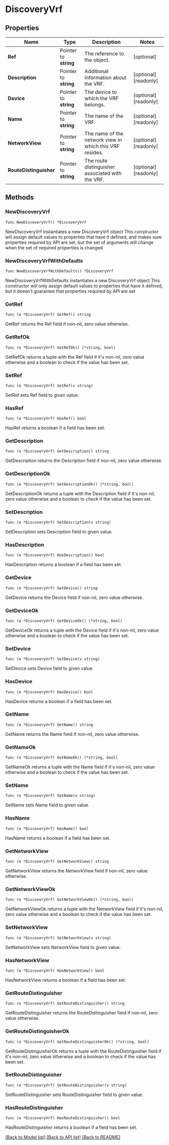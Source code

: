 # DiscoveryVrf

## Properties

Name | Type | Description | Notes
------------ | ------------- | ------------- | -------------
**Ref** | Pointer to **string** | The reference to the object. | [optional] 
**Description** | Pointer to **string** | Additional information about the VRF. | [optional] [readonly] 
**Device** | Pointer to **string** | The device to which the VRF belongs. | [optional] [readonly] 
**Name** | Pointer to **string** | The name of the VRF. | [optional] [readonly] 
**NetworkView** | Pointer to **string** | The name of the network view in which this VRF resides. | [optional] [readonly] 
**RouteDistinguisher** | Pointer to **string** | The route distinguisher associated with the VRF. | [optional] [readonly] 

## Methods

### NewDiscoveryVrf

`func NewDiscoveryVrf() *DiscoveryVrf`

NewDiscoveryVrf instantiates a new DiscoveryVrf object
This constructor will assign default values to properties that have it defined,
and makes sure properties required by API are set, but the set of arguments
will change when the set of required properties is changed

### NewDiscoveryVrfWithDefaults

`func NewDiscoveryVrfWithDefaults() *DiscoveryVrf`

NewDiscoveryVrfWithDefaults instantiates a new DiscoveryVrf object
This constructor will only assign default values to properties that have it defined,
but it doesn't guarantee that properties required by API are set

### GetRef

`func (o *DiscoveryVrf) GetRef() string`

GetRef returns the Ref field if non-nil, zero value otherwise.

### GetRefOk

`func (o *DiscoveryVrf) GetRefOk() (*string, bool)`

GetRefOk returns a tuple with the Ref field if it's non-nil, zero value otherwise
and a boolean to check if the value has been set.

### SetRef

`func (o *DiscoveryVrf) SetRef(v string)`

SetRef sets Ref field to given value.

### HasRef

`func (o *DiscoveryVrf) HasRef() bool`

HasRef returns a boolean if a field has been set.

### GetDescription

`func (o *DiscoveryVrf) GetDescription() string`

GetDescription returns the Description field if non-nil, zero value otherwise.

### GetDescriptionOk

`func (o *DiscoveryVrf) GetDescriptionOk() (*string, bool)`

GetDescriptionOk returns a tuple with the Description field if it's non-nil, zero value otherwise
and a boolean to check if the value has been set.

### SetDescription

`func (o *DiscoveryVrf) SetDescription(v string)`

SetDescription sets Description field to given value.

### HasDescription

`func (o *DiscoveryVrf) HasDescription() bool`

HasDescription returns a boolean if a field has been set.

### GetDevice

`func (o *DiscoveryVrf) GetDevice() string`

GetDevice returns the Device field if non-nil, zero value otherwise.

### GetDeviceOk

`func (o *DiscoveryVrf) GetDeviceOk() (*string, bool)`

GetDeviceOk returns a tuple with the Device field if it's non-nil, zero value otherwise
and a boolean to check if the value has been set.

### SetDevice

`func (o *DiscoveryVrf) SetDevice(v string)`

SetDevice sets Device field to given value.

### HasDevice

`func (o *DiscoveryVrf) HasDevice() bool`

HasDevice returns a boolean if a field has been set.

### GetName

`func (o *DiscoveryVrf) GetName() string`

GetName returns the Name field if non-nil, zero value otherwise.

### GetNameOk

`func (o *DiscoveryVrf) GetNameOk() (*string, bool)`

GetNameOk returns a tuple with the Name field if it's non-nil, zero value otherwise
and a boolean to check if the value has been set.

### SetName

`func (o *DiscoveryVrf) SetName(v string)`

SetName sets Name field to given value.

### HasName

`func (o *DiscoveryVrf) HasName() bool`

HasName returns a boolean if a field has been set.

### GetNetworkView

`func (o *DiscoveryVrf) GetNetworkView() string`

GetNetworkView returns the NetworkView field if non-nil, zero value otherwise.

### GetNetworkViewOk

`func (o *DiscoveryVrf) GetNetworkViewOk() (*string, bool)`

GetNetworkViewOk returns a tuple with the NetworkView field if it's non-nil, zero value otherwise
and a boolean to check if the value has been set.

### SetNetworkView

`func (o *DiscoveryVrf) SetNetworkView(v string)`

SetNetworkView sets NetworkView field to given value.

### HasNetworkView

`func (o *DiscoveryVrf) HasNetworkView() bool`

HasNetworkView returns a boolean if a field has been set.

### GetRouteDistinguisher

`func (o *DiscoveryVrf) GetRouteDistinguisher() string`

GetRouteDistinguisher returns the RouteDistinguisher field if non-nil, zero value otherwise.

### GetRouteDistinguisherOk

`func (o *DiscoveryVrf) GetRouteDistinguisherOk() (*string, bool)`

GetRouteDistinguisherOk returns a tuple with the RouteDistinguisher field if it's non-nil, zero value otherwise
and a boolean to check if the value has been set.

### SetRouteDistinguisher

`func (o *DiscoveryVrf) SetRouteDistinguisher(v string)`

SetRouteDistinguisher sets RouteDistinguisher field to given value.

### HasRouteDistinguisher

`func (o *DiscoveryVrf) HasRouteDistinguisher() bool`

HasRouteDistinguisher returns a boolean if a field has been set.


[[Back to Model list]](../README.md#documentation-for-models) [[Back to API list]](../README.md#documentation-for-api-endpoints) [[Back to README]](../README.md)


